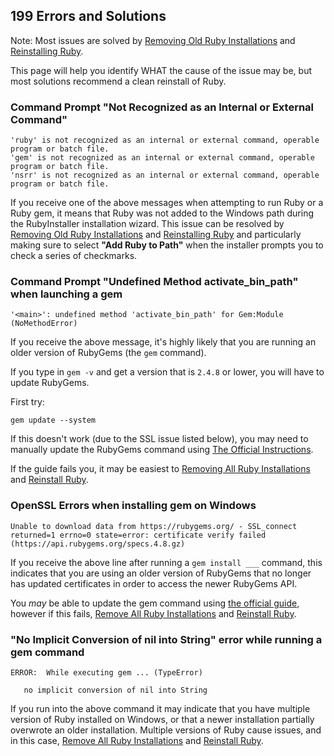 ## 199 Errors and Solutions

Note: Most issues are solved by [Removing Old Ruby Installations](https://github.com/remomueller/documentation/blob/master/windows/191-removing-old-rubies.md) and [Reinstalling Ruby](https://github.com/remomueller/documentation/blob/master/windows/130-ruby.md).

This page will help you identify WHAT the cause of the issue may be, but most solutions recommend a clean reinstall of Ruby.

### Command Prompt "Not Recognized as an Internal or External Command"

```
'ruby' is not recognized as an internal or external command, operable program or batch file.
'gem' is not recognized as an internal or external command, operable program or batch file.
'nsrr' is not recognized as an internal or external command, operable program or batch file.
```

If you receive one of the above messages when attempting to run Ruby or a Ruby gem, it means that Ruby was not added to the Windows path during the RubyInstaller installation wizard. This issue can be resolved by [Removing Old Ruby Installations](https://github.com/remomueller/documentation/blob/master/windows/191-removing-old-rubies.md) and [Reinstalling Ruby](https://github.com/remomueller/documentation/blob/master/windows/130-ruby.md) and particularly making sure to select **"Add Ruby to Path"** when the installer prompts you to check a series of checkmarks.


### Command Prompt "Undefined Method activate_bin_path" when launching a gem 

```
'<main>': undefined method 'activate_bin_path' for Gem:Module (NoMethodError)
```

If you receive the above message, it's highly likely that you are running an older version of RubyGems (the `gem` command).

If you type in `gem -v` and get a version that is `2.4.8` or lower, you will have to update RubyGems.

First try:

```
gem update --system
```

If this doesn't work (due to the SSL issue listed below), you may need to manually update the RubyGems command using [The Official Instructions](http://guides.rubygems.org/ssl-certificate-update/#installing-using-update-packages).

If the guide fails you, it may be easiest to [Removing All Ruby Installations](https://github.com/remomueller/documentation/blob/master/windows/191-removing-old-rubies.md) and [Reinstall Ruby](https://github.com/remomueller/documentation/blob/master/windows/130-ruby.md).


### OpenSSL Errors when installing gem on Windows

```
Unable to download data from https://rubygems.org/ - SSL_connect returned=1 errno=0 state=error: certificate verify failed (https://api.rubygems.org/specs.4.8.gz)
```

If you receive the above line after running a `gem install ___` command, this indicates that you are using an older version of RubyGems that no longer has updated certificates in order to access the newer RubyGems API.

You *may* be able to update the gem command using [the official guide](http://guides.rubygems.org/ssl-certificate-update/#installing-using-update-packages), however if this fails, [Remove All Ruby Installations](https://github.com/remomueller/documentation/blob/master/windows/191-removing-old-rubies.md) and [Reinstall Ruby](https://github.com/remomueller/documentation/blob/master/windows/130-ruby.md).


### "No Implicit Conversion of nil into String" error while running a gem command

```
ERROR:  While executing gem ... (TypeError)

   no implicit conversion of nil into String
```

If you run into the above command it may indicate that you have multiple version of Ruby installed on Windows, or that a newer installation partially overwrote an older installation. Multiple versions of Ruby cause issues, and in this case, [Remove All Ruby Installations](https://github.com/remomueller/documentation/blob/master/windows/191-removing-old-rubies.md) and [Reinstall Ruby](https://github.com/remomueller/documentation/blob/master/windows/130-ruby.md).
